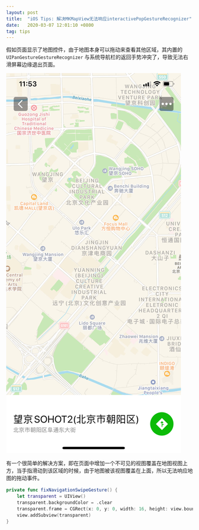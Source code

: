 ```yaml
---
layout: post
title:  "iOS Tips: 解决MKMapView无法响应interactivePopGestureRecognizer"
date:   2020-03-07 12:01:10 +0800
tag: tips
---
```


假如页面显示了地图控件，由于地图本身可以拖动来查看其他区域，其内置的 `UIPanGestureGestureRecognizer` 与系统导航栏的返回手势冲突了，导致无法右滑屏幕边缘退出页面。

![](/assets/images/2020/mapview-fix-interactive-pop-gesture@2x.jpeg)

有一个很简单的解决方案，即在页面中增加一个不可见的视图覆盖在地图视图上方，当手指滑动到该区域的时候，由于地图被该视图覆盖在上面，所以无法响应地图的拖动事件。

```swift
private func fixNavigationSwipeGesture() {
    let transparent = UIView()
    transparent.backgroundColor = .clear
    transparent.frame = CGRect(x: 0, y: 0, width: 16, height: view.bounds.height)
    view.addSubview(transparent)
}
```
